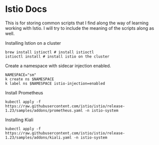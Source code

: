 # Istio Docs

This is for storing common scripts that I find along the way of learning working
with Istio. I will try to include the meaning of the scripts along as well.

Installing Istion on a cluster

```
brew install istioctl # install istioctl
istioctl install # install istio on the cluster
```

Create a namespace with sidecar injection enabled.

```
NAMESPACE="sm"
k create ns $NAMESPACE
k label ns $NAMESPACE istio-injection=enabled
```

Install Prometheus

```
kubectl apply -f https://raw.githubusercontent.com/istio/istio/release-1.23/samples/addons/prometheus.yaml -n istio-system
```

Installing Kiali

```
kubectl apply -f https://raw.githubusercontent.com/istio/istio/release-1.23/samples/addons/kiali.yaml -n istio-system
```



